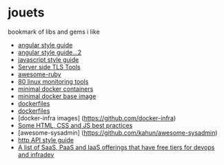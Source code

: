 jouets
======

bookmark of libs and gems i like

* [angular style guide](https://github.com/johnpapa/angularjs-styleguide)
* [angular style guide...2](https://github.com/toddmotto/angularjs-styleguide)
* [javascript style guide](https://github.com/airbnb/javascript)
* [Server side TLS Tools](http://mozilla.github.io/server-side-tls/ssl-config-generator/)
* [awesome-ruby](https://github.com/markets/awesome-ruby)
* [80 linux monitoring tools](https://blog.serverdensity.com/80-linux-monitoring-tools-know)
* [minimal docker containers](https://github.com/mini-containers)
* [minimal docker base image](https://github.com/gliderlabs/docker-alpine)
* [dockerfiles](https://github.com/voxxit/dockerfiles)
* [dockerfiles](https://github.com/ncarlier/dockerfiles)
* [docker-infra images] (https://github.com/docker-infra)
* [Some HTML, CSS and JS best practices](https://github.com/bendc/frontend-guidelines)
* [awesome-sysadmin] (https://github.com/kahun/awesome-sysadmin)
* [http API style guide](https://github.com/gocardless/http-api-design)
* [A list of SaaS, PaaS and IaaS offerings that have free tiers for devops and infradev](https://github.com/ripienaar/free-for-dev)
